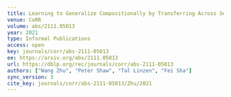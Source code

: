 ```yaml
---
title: Learning to Generalize Compositionally by Transferring Across Semantic Parsing Tasks.
venue: CoRR
volume: abs/2111.05013
year: 2021
type: Informal Publications
access: open
key: journals/corr/abs-2111-05013
ee: https://arxiv.org/abs/2111.05013
url: https://dblp.org/rec/journals/corr/abs-2111-05013
authors: ["Wang Zhu", "Peter Shaw", "Tal Linzen", "Fei Sha"]
sync_version: 3
cite_key: journals/corr/abs-2111-05013/Zhu/2021
---
```

